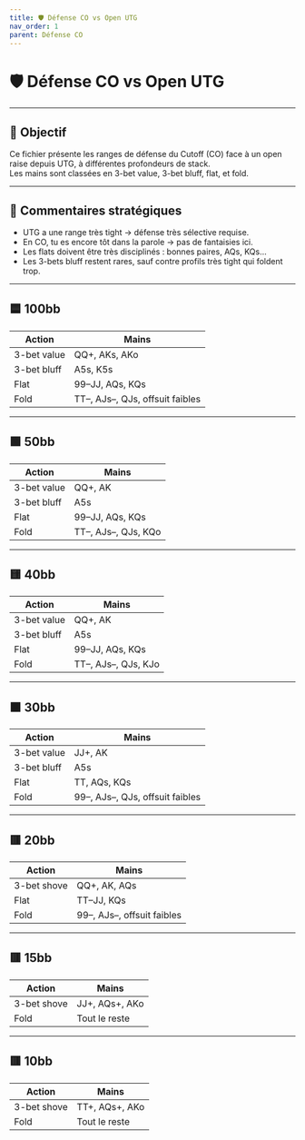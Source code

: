 ```yaml
---
title: 🛡️ Défense CO vs Open UTG
nav_order: 1
parent: Défense CO
---
```


# 🛡️ Défense CO vs Open UTG

---

## 🎯 Objectif

Ce fichier présente les ranges de défense du Cutoff (CO) face à un open raise depuis UTG, à différentes profondeurs de stack.  
Les mains sont classées en 3-bet value, 3-bet bluff, flat, et fold.

---

## 🧠 Commentaires stratégiques

- UTG a une range très tight → défense très sélective requise.
- En CO, tu es encore tôt dans la parole → pas de fantaisies ici.
- Les flats doivent être très disciplinés : bonnes paires, AQs, KQs…
- Les 3-bets bluff restent rares, sauf contre profils très tight qui foldent trop.

---

## 🟦 100bb

| Action         | Mains                                      |
|----------------|---------------------------------------------|
| 3-bet value    | QQ+, AKs, AKo                               |
| 3-bet bluff    | A5s, K5s                                    |
| Flat           | 99–JJ, AQs, KQs                             |
| Fold           | TT–, AJs–, QJs, offsuit faibles             |

---

## 🟩 50bb

| Action         | Mains                                      |
|----------------|---------------------------------------------|
| 3-bet value    | QQ+, AK                                     |
| 3-bet bluff    | A5s                                         |
| Flat           | 99–JJ, AQs, KQs                             |
| Fold           | TT–, AJs–, QJs, KQo                         |

---

## 🟨 40bb

| Action         | Mains                                      |
|----------------|---------------------------------------------|
| 3-bet value    | QQ+, AK                                     |
| 3-bet bluff    | A5s                                         |
| Flat           | 99–JJ, AQs, KQs                             |
| Fold           | TT–, AJs–, QJs, KJo                         |

---

## 🟧 30bb

| Action         | Mains                                      |
|----------------|---------------------------------------------|
| 3-bet value    | JJ+, AK                                     |
| 3-bet bluff    | A5s                                         |
| Flat           | TT, AQs, KQs                                |
| Fold           | 99–, AJs–, QJs, offsuit faibles             |

---

## 🟥 20bb

| Action         | Mains                                      |
|----------------|---------------------------------------------|
| 3-bet shove    | QQ+, AK, AQs                                |
| Flat           | TT–JJ, KQs                                  |
| Fold           | 99–, AJs–, offsuit faibles                  |

---

## 🟥 15bb

| Action         | Mains                                      |
|----------------|---------------------------------------------|
| 3-bet shove    | JJ+, AQs+, AKo                              |
| Fold           | Tout le reste                               |

---

## 🟥 10bb

| Action         | Mains                                      |
|----------------|---------------------------------------------|
| 3-bet shove    | TT+, AQs+, AKo                              |
| Fold           | Tout le reste                               |
